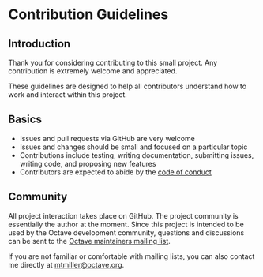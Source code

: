 # Contribution Guidelines

## Introduction

Thank you for considering contributing to this small project. Any contribution
is extremely welcome and appreciated.

These guidelines are designed to help all contributors understand how to work
and interact within this project.

## Basics

* Issues and pull requests via GitHub are very welcome
* Issues and changes should be small and focused on a particular topic
* Contributions include testing, writing documentation, submitting issues,
  writing code, and proposing new features
* Contributors are expected to abide by the
  [code of conduct](CODE_OF_CONDUCT.md)

## Community

All project interaction takes place on GitHub. The project community is
essentially the author at the moment. Since this project is intended to be used
by the Octave development community, questions and discussions can be sent to
the
[Octave maintainers mailing list](https://lists.gnu.org/mailman/listinfo/octave-maintainers).

If you are not familiar or comfortable with mailing lists, you can also contact
me directly at [mtmiller@octave.org](mailto:mtmiller@octave.org).
